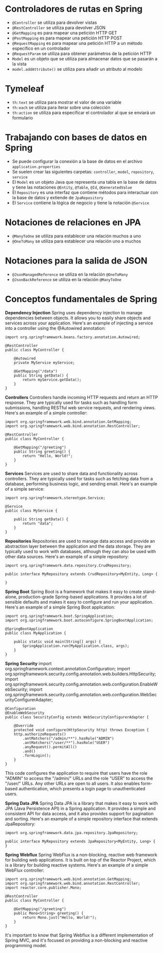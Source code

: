 # Controladores de rutas en Spring 
- `@Controller` se utiliza para devolver vistas
- `@RestController` se utiliza para devolver JSON
- `@GetMapping` es para mapear una petición HTTP GET
- `@PostMapping` es para mapear una petición HTTP POST
- `@RequestMapping` es para mapear una petición HTTP a un método específico en un controlador
- `@RequestParam` se utiliza para obtener parámetros de la petición HTTP
- `Model` es un objeto que se utiliza para almacenar datos que se pasarán a la vista
- `model.addAttribute()` se utiliza para añadir un atributo al modelo

# Tymeleaf 
- `th:text` se utiliza para mostrar el valor de una variable
- `th:each` se utiliza para iterar sobre una colección
- `th:action` se utiliza para especificar el controlador al que se enviará un formulario

# Trabajando con bases de datos en Spring 
- Se puede configurar la conexión a la base de datos en el archivo `application.properties`
- Se suelen crear las siguientes carpetas: `controller`, `model`, `repository`, `service`
- El `Model` es un objeto Java que representa una tabla en la base de datos y tiene las notaciones `@Entity`, `@Table`, `@Id`, `@GeneratedValue`
- El `Repository` es una interfaz que contiene métodos para interactuar con la base de datos y extiende de `JpaRepository`
- El `Service` contiene la lógica de negocio y tiene la notación `@Service`

# Notaciones de relaciones en JPA 
- `@ManyToOne` se utiliza para establecer una relación muchos a uno
- `@OneToMany` se utiliza para establecer una relación uno a muchos

# Notaciones para la salida de JSON 
- `@JsonManagedReference` se utiliza en la relación `@OneToMany`
- `@JsonBackReference` se utiliza en la relación `@ManyToOne`

# Conceptos fundamentales de Spring

**Dependency Injection**
Spring uses dependency injection to manage dependencies between objects. It allows you to easily share objects and services across your application. Here's an example of injecting a service into a controller using the @Autowired annotation:

```
import org.springframework.beans.factory.annotation.Autowired;

@RestController
public class MyController {

    @Autowired
    private MyService myService;

    @GetMapping("/data")
    public String getData() {
        return myService.getData();
    }
}
```
**Controllers**
Controllers handle incoming HTTP requests and return an HTTP response. They are typically used for tasks such as handling form submissions, handling RESTful web service requests, and rendering views. Here's an example of a simple controller:

```
import org.springframework.web.bind.annotation.GetMapping;
import org.springframework.web.bind.annotation.RestController;

@RestController
public class MyController {

    @GetMapping("/greeting")
    public String greeting() {
        return "Hello, World!";
    }
}
```
**Services**
Services are used to share data and functionality across controllers. They are typically used for tasks such as fetching data from a database, performing business logic, and sending email. Here's an example of a simple service:

```
import org.springframework.stereotype.Service;

@Service
public class MyService {

    public String getData() {
        return "data";
    }
}
```
**Repositories**
Repositories are used to manage data access and provide an abstraction layer between the application and the data storage. They are typically used to work with databases, although they can also be used with other data sources. Here's an example of a simple repository:

```
import org.springframework.data.repository.CrudRepository;

public interface MyRepository extends CrudRepository<MyEntity, Long> {

}
```
**Spring Boot**
Spring Boot is a framework that makes it easy to create stand-alone, production-grade Spring-based applications. It provides a lot of sensible defaults and makes it easy to configure and run your application. Here's an example of a simple Spring Boot application:

```
import org.springframework.boot.SpringApplication;
import org.springframework.boot.autoconfigure.SpringBootApplication;

@SpringBootApplication
public class MyApplication {

    public static void main(String[] args) {
        SpringApplication.run(MyApplication.class, args);
    }
}
```

**Spring Security**
import org.springframework.context.annotation.Configuration;
import org.springframework.security.config.annotation.web.builders.HttpSecurity;
import org.springframework.security.config.annotation.web.configuration.EnableWebSecurity;
import org.springframework.security.config.annotation.web.configuration.WebSecurityConfigurerAdapter;
```
@Configuration
@EnableWebSecurity
public class SecurityConfig extends WebSecurityConfigurerAdapter {

    @Override
    protected void configure(HttpSecurity http) throws Exception {
    http.authorizeRequests()
        .antMatchers("/admin/**").hasRole("ADMIN")
        .antMatchers("/user/**").hasRole("USER")
        .anyRequest().permitAll()
        .and()
        .formLogin();
    }
}
```
This code configures the application to require that users have the role "ADMIN" to access the "/admin/" URLs and the role "USER" to access the "/user/" URLs. Any other URLs are open to all users. It also enables form-based authentication, which presents a login page to unauthenticated users.

**Spring Data JPA**
Spring Data JPA is a library that makes it easy to work with JPA (Java Persistence API) in a Spring application. It provides a simple and consistent API for data access, and it also provides support for pagination and sorting. Here's an example of a simple repository interface that extends JpaRepository:

```
import org.springframework.data.jpa.repository.JpaRepository;

public interface MyRepository extends JpaRepository<MyEntity, Long> {
}
```
**Spring Webflux**
Spring WebFlux is a non-blocking, reactive web framework for building web applications. It is built on top of the Reactor Project, which is a library for building reactive systems. Here's an example of a simple WebFlux controller:

```
import org.springframework.web.bind.annotation.GetMapping;
import org.springframework.web.bind.annotation.RestController;
import reactor.core.publisher.Mono;

@RestController
public class MyController {

    @GetMapping("/greeting")
    public Mono<String> greeting() {
        return Mono.just("Hello, World!");
    }
}
```
It's important to know that Spring Webflux is a different implementation of Spring MVC, and it's focused on providing a non-blocking and reactive programming model.
